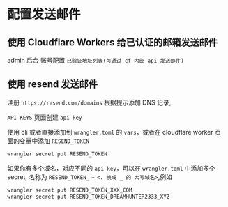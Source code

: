 
# 配置发送邮件

## 使用 Cloudflare Workers 给已认证的邮箱发送邮件

admin 后台 账号配置 `已验证地址列表(可通过 cf 内部 api 发送邮件)`

## 使用 resend 发送邮件

注册 `https://resend.com/domains` 根据提示添加 DNS 记录,

`API KEYS` 页面创建 `api key`

使用 cli 或者直接添加到 `wrangler.toml` 的 `vars`，或者在 cloudflare worker 页面的变量中添加 `RESEND_TOKEN`

```bash
wrangler secret put RESEND_TOKEN
```

如果你有多个域名，对应不同的 `api key`，可以在 `wrangler.toml` 中添加多个 secret, 名称为 `RESEND_TOKEN_` + `<. 换成 _ 的 大写域名>`,例如

```bash
wrangler secret put RESEND_TOKEN_XXX_COM
wrangler secret put RESEND_TOKEN_DREAMHUNTER2333_XYZ
```
